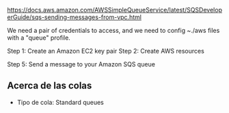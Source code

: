 https://docs.aws.amazon.com/AWSSimpleQueueService/latest/SQSDeveloperGuide/sqs-sending-messages-from-vpc.html


We need a pair of credentials to access, and we need to config ~./aws files with a "queue" profile.


Step 1: Create an Amazon EC2 key pair
Step 2: Create AWS resources



Step 5: Send a message to your Amazon SQS queue

## Acerca de las colas
 - Tipo de cola: Standard queues